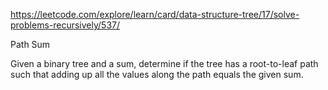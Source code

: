 https://leetcode.com/explore/learn/card/data-structure-tree/17/solve-problems-recursively/537/

Path Sum

Given a binary tree and a sum, determine if the tree has a root-to-leaf path such that adding up all the values along the path equals the given sum.